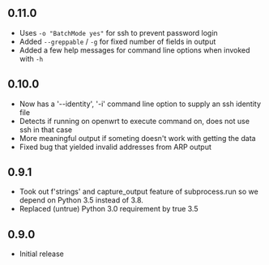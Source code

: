 ## 0.11.0

* Uses `-o "BatchMode yes"` for ssh to prevent password login
* Added `--greppable` / `-g` for fixed number of fields in output
* Added a few help messages for command line options when invoked with `-h`

## 0.10.0

* Now has a '--identity', '-i' command line option to supply an ssh identity file
* Detects if running on openwrt to execute command on, does not use ssh in that case
* More meaningful output if someting doesn't work with getting the data
* Fixed bug that yielded invalid addresses from ARP output

## 0.9.1 

* Took out f'strings' and capture_output feature of subprocess.run so we depend on Python 3.5 instead of 3.8.
* Replaced (untrue) Python 3.0 requirement by true 3.5

## 0.9.0

* Initial release

